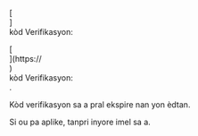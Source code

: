 [<br host>]<br action>kòd Verifikasyon:<br code>

[<br host>](https://<br host>)<br action>kòd Verifikasyon:<br code>.

Kòd verifikasyon sa a pral ekspire nan yon èdtan.

Si ou pa aplike, tanpri inyore imel sa a.